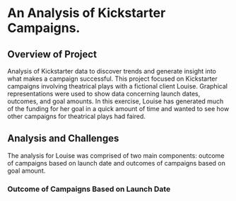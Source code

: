 # An Analysis of Kickstarter Campaigns.

## Overview of Project

Analysis of Kickstarter data to discover trends and generate insight into what makes a campaign successful. This project focused on Kickstarter campaigns involving theatrical plays with a fictional client Louise. Graphical representations were used to show data concerning launch dates, outcomes, and goal amounts. In this exercise, Louise has generated much of the funding for her goal in a quick amount of time and wanted to see how other campaigns for theatrical plays had faired. 

## Analysis and Challenges

The analysis for Louise was comprised of two main components: outcome of campaigns based on launch date and outcomes of campaigns based on goal amount. 

### Outcome of Campaigns Based on Launch Date

  
